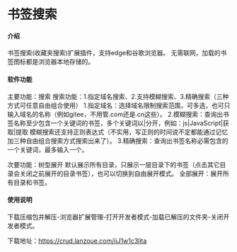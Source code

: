 # 书签搜索

#### 介绍
书签搜索(收藏夹搜索)扩展插件，支持edge和谷歌浏览器。
无需联网，加载的书签图标都是浏览器本地存储的。

#### 软件功能

主要功能：搜索
搜索功能：1.指定域名搜索、2.支持模糊搜索、3.精确搜索（三种方式可任意自由组合使用）
1.指定域名：选择域名限制搜索范围，可多选，也可只输入域名的名称（例如gitee，不用管.com还是.cn这些）。
2.模糊搜索：查询出书签名称至少包含一个关键词的书签，多个关键词以|分开，例如：js|JavaScript|获取|提取
模糊搜索还支持正则表达式（不实用，写正则的时间说不定都能通过记忆加三种自由组合搜索方式搜索出来了）。
3.精确搜索：查询出书签名称必需包含的一个关键词，最多输入一个。

次要功能：树型展开
默认展示所有目录，只展示一层目录下的书签（点击其它目录会关闭之前展开的目录书签），也可以切换到自由展开模式。
全部展开：展开所有目录和书签。

#### 使用说明

下载压缩包并解压-浏览器扩展管理-打开开发者模式-加载已解压的文件夹-关闭开发者模式。

下载地址：https://crud.lanzoue.com/iiJ1w1c3lita

